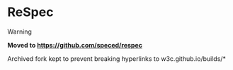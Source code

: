 # ReSpec

> [!WARNING]
> 
> **Moved to https://github.com/speced/respec**
> 
> Archived fork kept to prevent breaking hyperlinks to w3c.github.io/builds/*
